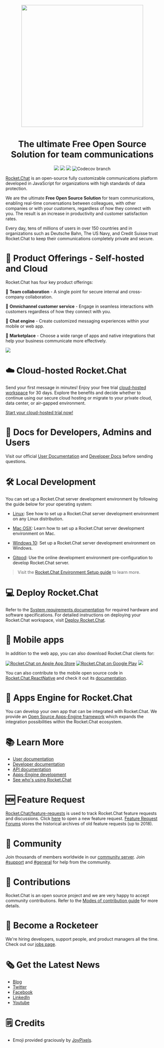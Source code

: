 <p align="center"> 
  <img  src="https://github.com/RocketChat/Rocket.Chat.Artwork/raw/master/Logos/2020/png/logo-horizontal-red.png" data-canonical-src="https://github.com/RocketChat/Rocket.Chat.Artwork/raw/master/Logos/2020/png/logo-horizontal-red.png" width="400" />
</p>

<h1 align="center">
  The ultimate Free Open Source Solution for team communications
</h1>

<p align="center">
  <img src="https://img.shields.io/github/v/release/RocketChat/Rocket.Chat?label=version">
  <img src="https://img.shields.io/github/actions/workflow/status/RocketChat/Rocket.Chat/build_and_test.yml">
  <img src="https://img.shields.io/badge/license-MIT-green">
  <img alt="Codecov branch" src="https://img.shields.io/codecov/c/github/RocketChat/Rocket.Chat/develop">
</p>



[Rocket.Chat](https://rocket.chat) is an open-source fully customizable communications platform developed in JavaScript for organizations with high standards of data protection.

We are the ultimate **Free Open Source Solution** for team communications, enabling real-time conversations between colleagues, with other companies or with your customers, regardless of how they connect with you. The result is an increase in productivity and customer satisfaction rates.

Every day, tens of millions of users in over 150 countries and in organizations such as Deutsche Bahn, The US Navy, and Credit Suisse trust Rocket.Chat to keep their communications completely private and secure.

# 🚀 Product Offerings - Self-hosted and Cloud

Rocket.Chat has four key product offerings: 

💬 **Team collaboration** - A single point for secure internal and cross-company collaboration.

🎯 **Omnichannel customer service** - Engage in seamless interactions with customers regardless of how they connect with you.

🦾 **Chat engine** - Create customized messaging experiences within your mobile or web app.

🤖 **Marketplace** - Choose a wide range of apps and native integrations that help your business communicate more effectively.

<img src="https://global-uploads.webflow.com/611a19b9853b7414a0f6b3f6/6319c72bbd8af5c8c22efab6_heroImage.webp" data-canonical-src="https://global-uploads.webflow.com/611a19b9853b7414a0f6b3f6/6319c72bbd8af5c8c22efab6_heroImage.webp"  />

# ☁️ Cloud-hosted Rocket.Chat

Send your first message in minutes! Enjoy your free trial [cloud-hosted workspace](https://docs.rocket.chat/docs/saas-trial) for 30 days. Explore the benefits and decide whether to continue using our secure cloud hosting or migrate to your private cloud, data center, or air-gapped environment.

[Start your cloud-hosted trial now!](https://rocket.chat/trial-saas)

# 📖 Docs for Developers, Admins and Users

Visit our official [User Documentation](https://docs.rocket.chat/) and [Developer Docs](https://developer.rocket.chat/docs) before sending questions.

# 🛠️ Local Development

You can set up a Rocket.Chat server development environment by following the guide below for your operating system:


- [Linux](https://developer.rocket.chat/docs/linux): See how to set up a Rocket.Chat server development environment on any Linux distribution.

- [Mac OSX](https://developer.rocket.chat/docs/mac-osx): Learn how to set up a Rocket.Chat server development environment on Mac.

- [Windows 10](https://developer.rocket.chat/docs/windows-10): Set up a Rocket.Chat server development environment on Windows.

- [Gitpod](https://developer.rocket.chat/docs/gitpod): Use the online development environment pre-configuration to develop Rocket.Chat server.

> Visit the [Rocket.Chat Environment Setup guide](https://developer.rocket.chat/docs/server-environment-setup) to learn more.


# 💻 Deploy Rocket.Chat

Refer to the [System requirements documentation](https://docs.rocket.chat/docs/system-requirements) for required hardware and software specifications. For detailed instructions on deploying your Rocket.Chat workspace, visit [Deploy Rocket.Chat](https://rocket.chat/install).

# 📱 Mobile apps

In addition to the web app, you can also download Rocket.Chat clients for:


[![Rocket.Chat on Apple App Store](https://user-images.githubusercontent.com/551004/29770691-a2082ff4-8bc6-11e7-89a6-964cd405ea8e.png)](https://itunes.apple.com/us/app/rocket-chat/id1148741252?mt=8) [![Rocket.Chat on Google Play](https://user-images.githubusercontent.com/551004/29770692-a20975c6-8bc6-11e7-8ab0-1cde275496e0.png)](https://play.google.com/store/apps/details?id=chat.rocket.android) [![](https://user-images.githubusercontent.com/551004/48210349-50649480-e35e-11e8-97d9-74a4331faf3a.png)](https://f-droid.org/en/packages/chat.rocket.android)

You can also contribute to the mobile open source code in [Rocket.Chat.ReactNative](https://github.com/RocketChat/Rocket.Chat.ReactNative) and check it out its [documentation](https://developer.rocket.chat/docs/mobile-app).

# 🧩 Apps Engine for Rocket.Chat

You can develop your own app that can be integrated with Rocket.Chat. We provide an [Open Source Apps-Engine framework](https://developer.rocket.chat/apps-engine/getting-started) which expands the integration possibilities within the Rocket.Chat ecosystem.

# 📚 Learn More

- [User documentation](https://docs.rocket.chat)
- [Developer documentation](https://developer.rocket.chat)
- [API documentation](https://developer.rocket.chat/reference/api)
- [Apps-Engine development](https://developer.rocket.chat/apps-engine/rocket.chat-apps-and-apps-engine)
- [See who's using Rocket.Chat](https://www.rocket.chat/customers)

# 🆕 Feature Request

[Rocket.Chat/feature-requests](https://github.com/RocketChat/feature-requests) is used to track Rocket.Chat feature requests and discussions. Click [here](https://github.com/RocketChat/feature-requests/issues/new?template=feature_request.md) to open a new feature request. [Feature Request Forums](https://forums.rocket.chat/c/feature-requests/8) stores the historical archives of old feature requests (up to 2018).

# 🤝 Community

Join thousands of members worldwide in our [community server](https://open.rocket.chat).
Join [#support](https://open.rocket.chat/channel/support) and [#general](https://open.rocket.chat/channel/general) for help from the community.


# 👥 Contributions

Rocket.Chat is an open source project and we are very happy to accept community contributions. Refer to the [Modes of contribution guide](https://developer.rocket.chat/contribute-to-rocket.chat/ways-to-contribute) for more details.


# 💼 Become a Rocketeer

We're hiring developers, support people, and product managers all the time. Check out our [jobs page](https://rocket.chat/jobs).

# 🗞️ Get the Latest News

- [Blog](https://rocket.chat/blog)
- [Twitter](https://twitter.com/RocketChat)
- [Facebook](https://www.facebook.com/RocketChatApp)
- [LinkedIn](https://www.linkedin.com/company/rocket-chat)
- [Youtube](https://www.youtube.com/channel/UCin9nv7mUjoqrRiwrzS5UVQ)

# 🗒️ Credits

- Emoji provided graciously by [JoyPixels](https://www.joypixels.com).
